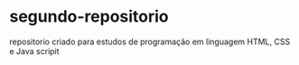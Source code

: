 # segundo-repositorio
repositorio criado para estudos de programação em  linguagem HTML, CSS e Java scripit 
